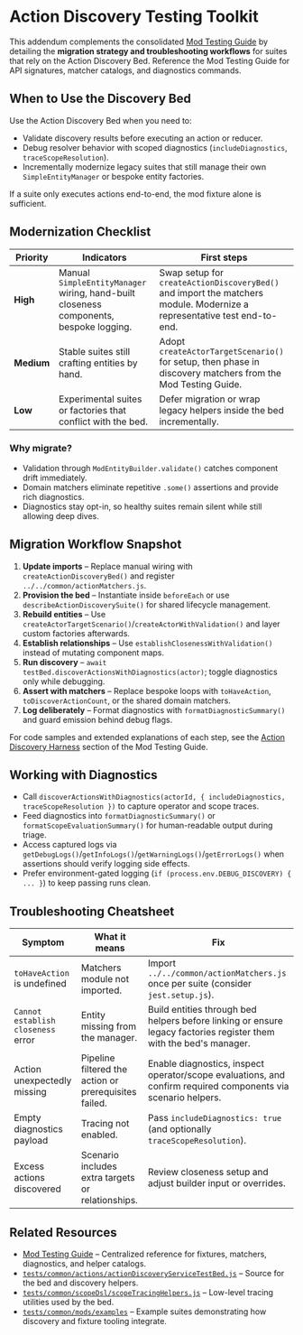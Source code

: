# Action Discovery Testing Toolkit

This addendum complements the consolidated [Mod Testing Guide](./mod-testing-guide.md) by detailing the **migration strategy and troubleshooting workflows** for suites that rely on the Action Discovery Bed. Reference the Mod Testing Guide for API signatures, matcher catalogs, and diagnostics commands.

## When to Use the Discovery Bed

Use the Action Discovery Bed when you need to:

- Validate discovery results before executing an action or reducer.
- Debug resolver behavior with scoped diagnostics (`includeDiagnostics`, `traceScopeResolution`).
- Incrementally modernize legacy suites that still manage their own `SimpleEntityManager` or bespoke entity factories.

If a suite only executes actions end-to-end, the mod fixture alone is sufficient.

## Modernization Checklist

| Priority | Indicators | First steps |
| --- | --- | --- |
| **High** | Manual `SimpleEntityManager` wiring, hand-built closeness components, bespoke logging. | Swap setup for `createActionDiscoveryBed()` and import the matchers module. Modernize a representative test end-to-end. |
| **Medium** | Stable suites still crafting entities by hand. | Adopt `createActorTargetScenario()` for setup, then phase in discovery matchers from the Mod Testing Guide. |
| **Low** | Experimental suites or factories that conflict with the bed. | Defer migration or wrap legacy helpers inside the bed incrementally. |

### Why migrate?

- Validation through `ModEntityBuilder.validate()` catches component drift immediately.
- Domain matchers eliminate repetitive `.some()` assertions and provide rich diagnostics.
- Diagnostics stay opt-in, so healthy suites remain silent while still allowing deep dives.

## Migration Workflow Snapshot

1. **Update imports** – Replace manual wiring with `createActionDiscoveryBed()` and register `../../common/actionMatchers.js`.
2. **Provision the bed** – Instantiate inside `beforeEach` or use `describeActionDiscoverySuite()` for shared lifecycle management.
3. **Rebuild entities** – Use `createActorTargetScenario()`/`createActorWithValidation()` and layer custom factories afterwards.
4. **Establish relationships** – Use `establishClosenessWithValidation()` instead of mutating component maps.
5. **Run discovery** – `await testBed.discoverActionsWithDiagnostics(actor)`; toggle diagnostics only while debugging.
6. **Assert with matchers** – Replace bespoke loops with `toHaveAction`, `toDiscoverActionCount`, or the shared domain matchers.
7. **Log deliberately** – Format diagnostics with `formatDiagnosticSummary()` and guard emission behind debug flags.

For code samples and extended explanations of each step, see the [Action Discovery Harness](./mod-testing-guide.md#action-discovery-harness) section of the Mod Testing Guide.

## Working with Diagnostics

- Call `discoverActionsWithDiagnostics(actorId, { includeDiagnostics, traceScopeResolution })` to capture operator and scope traces.
- Feed diagnostics into `formatDiagnosticSummary()` or `formatScopeEvaluationSummary()` for human-readable output during triage.
- Access captured logs via `getDebugLogs()`/`getInfoLogs()`/`getWarningLogs()`/`getErrorLogs()` when assertions should verify logging side effects.
- Prefer environment-gated logging (`if (process.env.DEBUG_DISCOVERY) { ... }`) to keep passing runs clean.

## Troubleshooting Cheatsheet

| Symptom | What it means | Fix |
| --- | --- | --- |
| `toHaveAction` is undefined | Matchers module not imported. | Import `../../common/actionMatchers.js` once per suite (consider `jest.setup.js`). |
| `Cannot establish closeness` error | Entity missing from the manager. | Build entities through bed helpers before linking or ensure legacy factories register them with the bed's manager. |
| Action unexpectedly missing | Pipeline filtered the action or prerequisites failed. | Enable diagnostics, inspect operator/scope evaluations, and confirm required components via scenario helpers. |
| Empty diagnostics payload | Tracing not enabled. | Pass `includeDiagnostics: true` (and optionally `traceScopeResolution`). |
| Excess actions discovered | Scenario includes extra targets or relationships. | Review closeness setup and adjust builder input or overrides. |

## Related Resources

- [Mod Testing Guide](./mod-testing-guide.md) – Centralized reference for fixtures, matchers, diagnostics, and helper catalogs.
- [`tests/common/actions/actionDiscoveryServiceTestBed.js`](../../tests/common/actions/actionDiscoveryServiceTestBed.js) – Source for the bed and discovery helpers.
- [`tests/common/scopeDsl/scopeTracingHelpers.js`](../../tests/common/scopeDsl/scopeTracingHelpers.js) – Low-level tracing utilities used by the bed.
- [`tests/common/mods/examples`](../../tests/common/mods/examples) – Example suites demonstrating how discovery and fixture tooling integrate.
